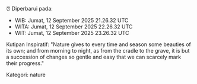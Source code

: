 ⏰ Diperbarui pada:
- WIB: Jumat, 12 September 2025 21.26.32 UTC
- WITA: Jumat, 12 September 2025 22.26.32 UTC
- WIT: Jumat, 12 September 2025 23.26.32 UTC

Kutipan Inspiratif:
"Nature gives to every time and season some beauties of its own; and from morning to night, as from the cradle to the grave, it is but a succession of changes so gentle and easy that we can scarcely mark their progress."


Kategori: nature

